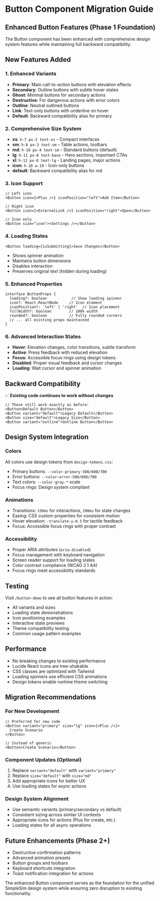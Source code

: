 # Button Component Migration Guide

## Enhanced Button Features (Phase 1 Foundation)

The Button component has been enhanced with comprehensive design system features while maintaining full backward compatibility.

## New Features Added

### 1. Enhanced Variants
- **Primary**: Main call-to-action buttons with elevation effects
- **Secondary**: Outline buttons with subtle hover states  
- **Ghost**: Minimal buttons for secondary actions
- **Destructive**: For dangerous actions with error colors
- **Outline**: Neutral outlined buttons
- **Link**: Text-only buttons with underline on hover
- **Default**: Backward compatibility alias for primary

### 2. Comprehensive Size System
- **xs**: `h-7 px-2 text-xs` - Compact interfaces
- **sm**: `h-8 px-3 text-sm` - Table actions, toolbars
- **md**: `h-10 px-4 text-sm` - Standard buttons (default)
- **lg**: `h-11 px-6 text-base` - Hero sections, important CTAs
- **xl**: `h-12 px-8 text-lg` - Landing pages, major actions
- **icon**: `h-10 w-10` - Icon-only buttons
- **default**: Backward compatibility alias for md

### 3. Icon Support
```tsx
// Left icon
<Button icon={<Plus />} iconPosition="left">Add Item</Button>

// Right icon  
<Button icon={<ExternalLink />} iconPosition="right">Open</Button>

// Icon only
<Button size="icon"><Settings /></Button>
```

### 4. Loading States
```tsx
<Button loading={isSubmitting}>Save Changes</Button>
```
- Shows spinner animation
- Maintains button dimensions
- Disables interaction
- Preserves original text (hidden during loading)

### 5. Enhanced Properties
```tsx
interface ButtonProps {
  loading?: boolean           // Show loading spinner
  icon?: React.ReactNode     // Icon element
  iconPosition?: 'left' | 'right'  // Icon placement
  fullWidth?: boolean        // 100% width
  rounded?: boolean          // Fully rounded corners
  // ... all existing props maintained
}
```

### 6. Advanced Interaction States
- **Hover**: Elevation changes, color transitions, subtle transform
- **Active**: Press feedback with reduced elevation
- **Focus**: Accessible focus rings using design tokens
- **Disabled**: Proper visual feedback and cursor changes
- **Loading**: Wait cursor and spinner animation

## Backward Compatibility

✅ **Existing code continues to work without changes**

```tsx
// These still work exactly as before:
<Button>Default Button</Button>
<Button variant="default">Legacy Default</Button>
<Button size="default">Legacy Size</Button>
<Button variant="outline">Outline Button</Button>
```

## Design System Integration

### Colors
All colors use design tokens from `design-tokens.css`:
- Primary buttons: `--color-primary-500/600/700`
- Error buttons: `--color-error-500/600/700`  
- Text colors: `--color-gray-*` scale
- Focus rings: Design system compliant

### Animations
- Transitions: `150ms` for interactions, `200ms` for state changes
- Easing: CSS custom properties for consistent motion
- Hover elevation: `-translate-y-0.5` for tactile feedback
- Focus: Accessible focus rings with proper contrast

### Accessibility
- Proper ARIA attributes (`aria-disabled`)
- Focus management with keyboard navigation
- Screen reader support for loading states
- Color contrast compliance (WCAG 2.1 AA)
- Focus rings meet accessibility standards

## Testing

Visit `/button-demo` to see all button features in action:
- All variants and sizes
- Loading state demonstrations  
- Icon positioning examples
- Interactive state previews
- Theme compatibility testing
- Common usage pattern examples

## Performance

- No breaking changes to existing performance
- Lucide React icons are tree-shakable
- CSS classes are optimized with Tailwind
- Loading spinners use efficient CSS animations
- Design tokens enable runtime theme switching

## Migration Recommendations

### For New Development
```tsx
// Preferred for new code
<Button variant="primary" size="lg" icon={<Plus />}>
  Create Scenario
</Button>

// Instead of generic
<Button>Create Scenario</Button>
```

### Component Updates (Optional)
1. Replace `variant="default"` with `variant="primary"` 
2. Replace `size="default"` with `size="md"`
3. Add appropriate icons for better UX
4. Use loading states for async actions

### Design System Alignment
- Use semantic variants (primary/secondary vs default)
- Consistent sizing across similar UI contexts
- Appropriate icons for actions (Plus for create, etc.)
- Loading states for all async operations

## Future Enhancements (Phase 2+)
- Destructive confirmation patterns
- Advanced animation presets
- Button groups and toolbars
- Keyboard shortcuts integration
- Toast notification integration for actions

The enhanced Button component serves as the foundation for the unified SimpleSim design system while ensuring zero disruption to existing functionality.